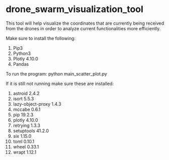 # drone_swarm_visualization_tool

This tool will help visualize the coordinates that are currently being received from the drones in order to analyze current functionalities more efficiently.

Make sure to install the following:

1) Pip3
2) Python3
3) Plotly 4.10.0
4) Pandas

To run the program: python main_scatter_plot.py

If it is still not running make sure these are installed:

1)  astroid 2.4.2 
2)  isort 5.5.3
3)  lazy-object-proxy 1.4.3
4)  mccabe 0.6.1
5)  pip 19.2.3
6)  plotly 4.10.0
7)  retrying 1.3.3
8)  setuptools 41.2.0
9)  six 1.15.0
10) toml 0.10.1
11) wheel 0.33.1
12) wrapt 1.12.1
